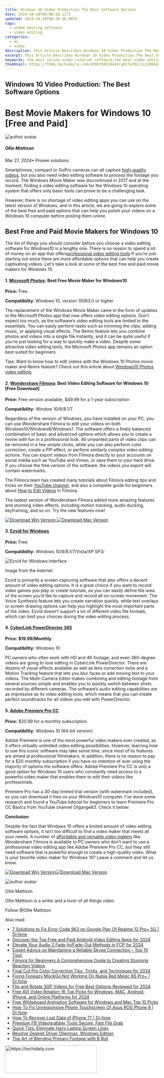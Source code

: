 ```yaml
---
title: Windows 10 Video Production The Best Software Options
date: 2024-10-20T08:08:18.127Z
updated: 2024-10-24T08:59:36.987Z
tags: 
  - video editing software
  - video editing
categories: 
  - ai
  - video
description: This Article Describes Windows 10 Video Production The Best Software Options
excerpt: This Article Describes Windows 10 Video Production The Best Software Options
keywords: the best online video rotation software,the best video editing software for windows 10 top 6 options,windows 10 video production the best software options,windows 1110 video editing best imovie like software options,ranking the best top 10 video editing software options,the best video editing experience on windows 11 top software,windows 10 video production best software options
thumbnail: https://thmb.techidaily.com/459b794516e41ca817af82c1c22066d193c455f4891dd7a8e040210befb5bf6c.jpg
---
```


## Windows 10 Video Production: The Best Software Options

# Best Movie Makers for Windows 10 \[Free and Paid\]

![author avatar](https://images.wondershare.com/filmora/article-images/ollie-mattison.jpg)

##### Ollie Mattison

 Mar 27, 2024• Proven solutions

Smartphones, compact or GoPro cameras can all capture [high-quality videos](https://tools.techidaily.com/wondershare/filmora/download/), but you also need video editing software to process the footage you record. The Windows Movie Maker was discontinued in 2017 and at the moment, finding a video editing software for the Windows 10 operating system that offers only basic tools can prove to be a challenging task.

However, there is no shortage of video editing apps you can use on the latest version of Windows, and in this article, we are going to explore some of the best free and paid options that can help you polish your videos on a Windows 10 computer before posting them online.

## Best Free and Paid Movie Makers for Windows 10

The list of things you should consider before you choose a video editing software for Windows10 is a lengthy one. There is no reason to spend a lot of money on an app that offers[professional video editing tools](https://tools.techidaily.com/wondershare/filmora/download/) if you’re just starting out since there are more affordable options that can help you create captivating videos. Let's take a look at some of the best free and paid movie makers for Windows 10.

#### 1. [Microsoft Photos](https://www.microsoft.com/en-us/p/microsoft-photos/9wzdncrfjbh4): Best Free Movie Maker for Windows10

**Price:** Free

**Compatibility**: Windows 10, version 15063.0 or higher

The replacement of the Windows Movie Maker came in the form of updates to the Microsoft Photos app that now offers video editing options. Don’t expect too much, as the software’s video editing tools are limited to the essentials. You can easily perform tasks such as trimming the clips, adding music, or applying visual effects. The Remix feature lets you combine photos and videos into a single file instantly, and it can be quite useful if you’re just looking for a way to quickly make a video. Despite some attractive video editing tools, the Microsoft Photos app remains an option best suited for beginners.

Tips: Want to know how to edit videos with the Windows 10 Photos movie maker and Remix feature? Check out this article about [Windows10 Photos video editing](https://tools.techidaily.com/wondershare/filmora/download/).

#### 2. [Wondershare Filmora](https://tools.techidaily.com/wondershare/filmora/download/): Best Video Editing Software for Windows 10 \[Free Download\]

**Price:** Free version available, $49.99 for a 1-year subscription

**Compatibility:** Window 10/8/8.1/7

Regardless of the version of Windows, you have installed on your PC, you can use Wondershare Filmora to edit your videos on both Windows10/Windows8/Windows7\. The software offers a finely balanced combination of basic and advanced options which allows you to create a movie with fun in a professional look. All unwanted parts of video clips can be removed in a few simple clicks, while you can also perform color correction, create a PIP effect, or perform similarly complex video editing actions. You can export videos from Filmora directly to your accounts on social media such as YouTube and Vimeo, or save them to your hard drive. If you choose the free version of the software, the videos you export will contain watermarks.

The Filmora team has created many tutorials about Filmora editing tips and tricks on their [YouTube channel](https://www.youtube.com/channel/UCY%5FLMaDAoa6hwHKBE4Dx56w), and also a complete guide for beginners about [How to Edit Videos](https://tools.techidaily.com/wondershare/filmora/download/) in Filmora.

The lastest version of Wondershare Filmora added more amazing features and stunning video effects, including motion tracking, audio ducking, keyframing, and so on. Try the new features now!

[![Download Win Version](https://images.wondershare.com/filmora/guide/download-btn-win.jpg) ](https://tools.techidaily.com/wondershare/filmora/download/) [![Download Mac Version](https://images.wondershare.com/filmora/guide/download-btn-mac.jpg) ](https://tools.techidaily.com/wondershare/filmora/download/)

#### 3. [Ezvid for Windows](https://www.ezvid.com/ezvid%5Ffor%5Fwindows)

**Price:** Free

**Compatibility:** Windows 10/8/8.1/7/Vista/XP SP3/

![Ezvid for Windows interface ](https://images.wondershare.com/filmora/article-images/ezvid-video-maker.png)

Image from the Internet

Ezvid is primarily a screen capturing software that also offers a decent amount of video editing options. It is a great choice if you want to record video games you play or create tutorials, as you can easily define the area of the screen you’d like to capture and record all on-screen movement. The Voice Synthesis feature lets you create narration quickly, while text overlays or screen drawing options can help you highlight the most important parts of the video. Ezvid doesn’t support a lot of different video file formats, which can limit your choices during the video editing process.

#### 4. [CyberLink PowerDirector 365](https://www.cyberlink.com/products/powerdirector-video-editing-software/features%5Fen%5FUS.html)

**Price: $19.99/Monthly**

**Compatibility:** Windows 10

PC owners who often work with HD and 4K footage, and even 360-degree videos are going to love editing in CyberLink PowerDirector. There are dozens of visual effects available as well as lens correction tools and a Motion Tracking feature that lets you blur faces or add moving text to your videos. The Multi-Camera Editor makes combining and editing footage from several sources simple and enables you to quickly switch between shots recorded by different cameras. The software’s audio editing capabilities are as impressive as its video editing tools, which means that you can create perfect soundtracks for all videos you edit with PowerDirector.

#### 5. [Adobe Premiere Pro CC](https://www.adobe.com/products/premiere.html)

**Price:** $20.99 for a monthly subscription

**Compatibility:** Windows 10 (64-bit version)

Adobe Premiere is one of the most powerful video makers ever created, as it offers virtually unlimited video editing possibilities. However, learning how to use this iconic software may take some time, since most of its features are aimed at professional filmmakers. In addition, there is no reason to pay for a $20 monthly subscription if you have no intention of ever using the majority of options the software offers. Adobe Premiere Pro CC is only a good option for Windows 10 users who constantly need access to a powerful video maker that enables them to edit their videos like professionals.

Premiere Pro has a 30-day limited trial version (with watermark included), so you can download it free on your Windows10 computer. I've done some research and found a YouTube tutorial for beginners to learn Premiere Pro CC Basics from YouTube channel Organge83\. Check it below:

**Conclusion**

Despite the fact that Windows 10 offers a limited amount of video editing software options, it isn’t too difficult to find a video maker that meets all your needs. A number of [affordable and versatile video makers](https://tools.techidaily.com/wondershare/filmora/download/) like Wondershare Filmora is available to PC owners who don’t want to use a professional video editing app like Adobe Premiere Pro CC, but they still need software that is powerful enough to create a high-quality video. What is your favorite video maker for Windows 10? Leave a comment and let us know.

[![Download Win Version](https://images.wondershare.com/filmora/article-images/download-btn-win.jpg)](https://tools.techidaily.com/wondershare/filmora/download/)[![Download Mac Version](https://images.wondershare.com/filmora/article-images/download-btn-mac.jpg)](https://tools.techidaily.com/wondershare/filmora/download/)

![author avatar](https://images.wondershare.com/filmora/article-images/ollie-mattison.jpg)

Ollie Mattison

Ollie Mattison is a writer and a lover of all things video.

Follow @Ollie Mattison

<ins class="adsbygoogle"
      style="display:block"
      data-ad-client="ca-pub-7571918770474297"
      data-ad-slot="8358498916"
      data-ad-format="auto"
      data-full-width-responsive="true"></ins>

<span class="atpl-alsoreadstyle">Also read:</span>
<div><ul>
<li><a href="https://howto.techidaily.com/7-solutions-to-fix-error-code-963-on-google-play-of-realme-12-proplus-5g-drfone-by-drfone-fix-android-problems-fix-android-problems/"><u>7 Solutions to Fix Error Code 963 on Google Play Of Realme 12 Pro+ 5G | Dr.fone</u></a></li>
<li><a href="https://ai-vdieo-software.techidaily.com/discover-the-top-free-and-paid-android-video-editing-apps-for-2024/"><u>Discover the Top Free and Paid Android Video Editing Apps for 2024</u></a></li>
<li><a href="https://ai-vdieo-software.techidaily.com/elevate-your-audio-2-fade-infade-out-methods-in-fcp-for-2024/"><u>Elevate Your Audio 2 Fade-In/Fade-Out Methods in FCP for 2024</u></a></li>
<li><a href="https://technical-tips.techidaily.com/1722892287552-expert-advice-on-maintaining-a-reliable-skype-connection-top-10-tips/"><u>Expert Advice on Maintaining a Reliable Skype Connection – Top 10 Tips!</u></a></li>
<li><a href="https://ai-vdieo-software.techidaily.com/filmora-for-beginners-a-comprehensive-guide-to-creating-stunning-reaction-videos/"><u>Filmora for Beginners A Comprehensive Guide to Creating Stunning Reaction Videos</u></a></li>
<li><a href="https://ai-vdieo-software.techidaily.com/final-cut-pro-color-correction-tips-tricks-and-techniques-for-2024/"><u>Final Cut Pro Color Correction Tips, Tricks, and Techniques for 2024</u></a></li>
<li><a href="https://fake-location.techidaily.com/fixing-foneazy-mockgo-not-working-on-nubia-red-magic-8s-proplus-drfone-by-drfone-virtual-android/"><u>Fixing Foneazy MockGo Not Working On Nubia Red Magic 8S Pro+ | Dr.fone</u></a></li>
<li><a href="https://ai-vdieo-software.techidaily.com/flip-and-rotate-3gp-videos-for-free-best-options-reviewed-for-2024/"><u>Flip and Rotate 3GP Videos for Free Best Options Reviewed for 2024</u></a></li>
<li><a href="https://ai-vdieo-software.techidaily.com/free-avi-video-rotation-16-top-picks-for-windows-mac-android-iphone-and-online-platforms-for-2024/"><u>Free AVI Video Rotation 16 Top Picks for Windows, MAC, Android, iPhone, and Online Platforms for 2024</u></a></li>
<li><a href="https://ai-vdieo-software.techidaily.com/free-whiteboard-animation-software-for-windows-and-mac-top-10-picks/"><u>Free Whiteboard Animation Software for Windows and Mac Top 10 Picks</u></a></li>
<li><a href="https://fix-guide.techidaily.com/how-to-fix-unresponsive-phone-touchscreen-of-asus-rog-phone-8-drfone-by-drfone-fix-android-problems-fix-android-problems/"><u>How To Fix Unresponsive Phone Touchscreen Of Asus ROG Phone 8 | Dr.fone</u></a></li>
<li><a href="https://blog-min.techidaily.com/how-to-recover-lost-data-of-iphone-7-drfone-by-drfone-ios-data-recovery-ios-data-recovery/"><u>How To Recover Lost Data of iPhone 7? | Dr.fone</u></a></li>
<li><a href="https://facebook-videos.techidaily.com/premium-fb-videograbber-tools-secure-fast-file-grab/"><u>Premium FB Videograbber Tools Secure, Fast File Grab</u></a></li>
<li><a href="https://graphic-issues.techidaily.com/quick-tips-eliminate-hazy-laptop-screen-lines/"><u>Quick Tips: Eliminate Hazy Laptop Screen Lines</u></a></li>
<li><a href="https://driver-install.techidaily.com/resolve-deskjet-driver-dilemnas-windows-edition/"><u>Resolve Deskjet Driver Dilemnas, Windows Edition</u></a></li>
<li><a href="https://fox-helps.techidaily.com/the-art-of-blending-primary-footage-with-b-roll/"><u>The Art of Blending Primary Footage with B Roll</u></a></li>
</ul></div>

<!-- affiliate ads begin -->
<a href="https://homestyler.sjv.io/c/5597632/1943648/22993" target="_top" id="1943648">
  <img src="//a.impactradius-go.com/display-ad/22993-1943648" border="0" alt="https://techidaily.com" width="300" height="90"/>
</a>
<img height="0" width="0" src="https://homestyler.sjv.io/i/5597632/1943648/22993" style="position:absolute;visibility:hidden;" border="0" />
<!-- affiliate ads end -->

